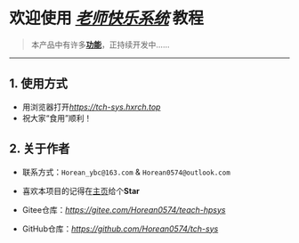 # 欢迎使用 [***老师快乐系统***][1] 教程

> 本产品中有许多[**功能**][2]，正持续开发中……

---

## **1. 使用方式**
- 用浏览器打开*https://tch-sys.hxrch.top*
- 祝大家“食用”顺利！

## **2. 关于作者**
- 联系方式：`Horean_ybc@163.com` & `Horean0574@outlook.com`
- 喜欢本项目的记得在[主页][3]给个**Star**
- Gitee仓库：*https://gitee.com/Horean0574/teach-hpsys*
- GitHub仓库：*https://github.com/Horean0574/tch-sys*

  [1]: https://tch-sys.hxrch.top
  [2]: https://tch-sys.hxrch.top/#usage-area
  [3]: https://gitee.com/Horean0574/teach-hpsys/